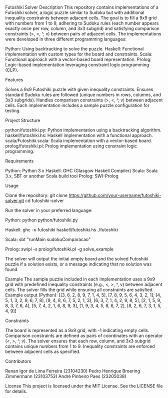 Futoshiki Solver
Description
This repository contains implementations of a Futoshiki solver, a logic puzzle similar to Sudoku but with additional inequality constraints between adjacent cells. The goal is to fill a 9x9 grid with numbers from 1 to 9, adhering to Sudoku rules (each number appears exactly once per row, column, and 3x3 subgrid) and satisfying comparison constraints (>, <, ^, v) between pairs of adjacent cells.
The implementations were developed in three different programming languages:

Python: Using backtracking to solve the puzzle.
Haskell: Functional implementation with custom types for the board and constraints.
Scala: Functional approach with a vector-based board representation.
Prolog: Logic-based implementation leveraging constraint logic programming (CLP).

Features

Solves a 9x9 Futoshiki puzzle with given inequality constraints.
Ensures standard Sudoku rules are followed (unique numbers in rows, columns, and 3x3 subgrids).
Handles comparison constraints (>, <, ^, v) between adjacent cells.
Each implementation includes a sample puzzle configuration for testing.

Project Structure

python/futoshiki.py: Python implementation using a backtracking algorithm.
haskell/futoshiki.hs: Haskell implementation with a functional approach.
scala/Futoshiki.scala: Scala implementation with a vector-based board.
prolog/futoshiki.pl: Prolog implementation using constraint logic programming.

Requirements

Python: Python 3.x
Haskell: GHC (Glasgow Haskell Compiler)
Scala: Scala 3.x, SBT or another Scala build tool
Prolog: SWI-Prolog

Usage

Clone the repository:
git clone https://github.com/your-username/futoshiki-solver.git
cd futoshiki-solver


Run the solver in your preferred language:

Python:
python python/futoshiki.py


Haskell:
ghc -o futoshiki haskell/futoshiki.hs
./futoshiki


Scala:
sbt "runMain sudokuComparacao"


Prolog:
swipl -s prolog/futoshiki.pl -g solve_example




The solver will output the initial empty board and the solved Futoshiki puzzle if a solution exists, or a message indicating that no solution was found.


Example
The sample puzzle included in each implementation uses a 9x9 grid with predefined inequality constraints (e.g., <, >, ^, v) between adjacent cells. The solver fills the grid while ensuring all constraints are satisfied.
Example output (Python):
[[3, 6, 2, 8, 9, 7, 1, 4, 5],
 [7, 8, 9, 5, 6, 4, 3, 2, 1],
 [4, 5, 1, 3, 2, 9, 6, 7, 8],
 [9, 4, 8, 6, 7, 5, 2, 1, 3],
 [6, 3, 7, 1, 4, 2, 9, 8, 5],
 [2, 1, 5, 9, 8, 3, 7, 6, 4],
 [5, 7, 4, 2, 1, 6, 8, 9, 3],
 [1, 9, 3, 4, 5, 8, 6, 7, 2],
 [8, 2, 6, 7, 3, 1, 5, 4, 9]]

Constraints

The board is represented as a 9x9 grid, with -1 indicating empty cells.
Comparison constraints are defined as pairs of coordinates with an operator (<, >, ^, v).
The solver ensures that each row, column, and 3x3 subgrid contains unique numbers from 1 to 9.
Inequality constraints are enforced between adjacent cells as specified.

Contributors

Renan Igor de Lima Ferreira (23104230)
Pedro Henrique Broering Zimmermann (23103753)
André Pinheiro Paes (23205038)

License
This project is licensed under the MIT License. See the LICENSE file for details.
